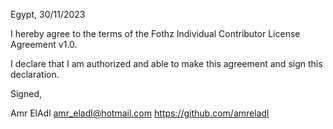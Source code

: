 Egypt, 30/11/2023

I hereby agree to the terms of the Fothz Individual Contributor License
Agreement v1.0.

I declare that I am authorized and able to make this agreement and sign this
declaration.

Signed,

Amr ElAdl amr_eladl@hotmail.com https://github.com/amreladl
